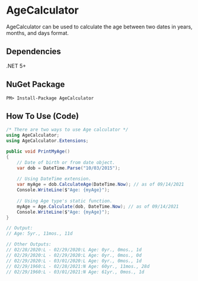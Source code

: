 # AgeCalculator
AgeCalculator can be used to calculate the age between two dates in years, months, and days format.

## Dependencies
.NET 5+

## NuGet Package
```
PM> Install-Package AgeCalculator
```

## How To Use (Code)
``` csharp
/* There are two ways to use Age calculator */
using AgeCalculator;
using AgeCalculator.Extensions;

public void PrintMyAge()
{
    // Date of birth or from date object.
    var dob = DateTime.Parse("10/03/2015");
    
    // Using DateTime extension.
    var myAge = dob.CalculateAge(DateTime.Now); // as of 09/14/2021
    Console.WriteLine($"Age: {myAge}");
    
    // Using Age type's static function.
    myAge = Age.Calculate(dob, DateTime.Now); // as of 09/14/2021
    Console.WriteLine($"Age: {myAge}");
}

// Output:
// Age: 5yr., 11mos., 11d

// Other Outputs:
// 02/28/2020:L - 02/29/2020:L Age: 0yr., 0mos., 1d
// 02/29/2020:L - 02/29/2020:L Age: 0yr., 0mos., 0d
// 02/29/2020:L - 03/01/2020:L Age: 0yr., 0mos., 1d
// 02/29/1960:L - 02/28/2021:N Age: 60yr., 11mos., 28d
// 02/29/1960:L - 03/01/2021:N Age: 61yr., 0mos., 1d
```
